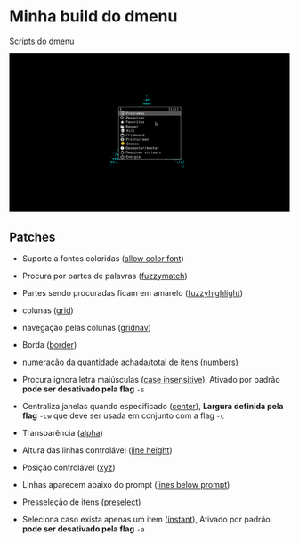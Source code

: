 # Minha build do dmenu

[Scripts do dmenu](https://github.com/LucasTavaresA/dmenuscripts)

![](./screenshot.png)

## Patches

-   Suporte a fontes coloridas ([allow color font](https://tools.suckless.org/dmenu/patches/allow-color-font/))

-   Procura por partes de palavras ([fuzzymatch](https://tools.suckless.org/dmenu/patches/fuzzymatch/))

-   Partes sendo procuradas ficam em amarelo ([fuzzyhighlight](https://tools.suckless.org/dmenu/patches/fuzzyhighlight/))

-   colunas ([grid](https://tools.suckless.org/dmenu/patches/grid/))

-   navegação pelas colunas ([gridnav](https://tools.suckless.org/dmenu/patches/gridnav/))

-   Borda ([border](https://tools.suckless.org/dmenu/patches/border/))

-   numeração da quantidade achada/total de itens ([numbers](https://tools.suckless.org/dmenu/patches/numbers/))

-   Procura ignora letra maiúsculas ([case insensitive](https://tools.suckless.org/dmenu/patches/case-insensitive/)), Ativado por padrão **pode ser desativado pela flag** `-s`

-   Centraliza janelas quando especificado ([center](https://tools.suckless.org/dmenu/patches/center/)), **Largura definida pela flag** `-cw` que deve ser usada em conjunto com a flag `-c`

-   Transparência ([alpha](https://tools.suckless.org/dmenu/patches/alpha/))

-   Altura das linhas controlável ([line height](https://tools.suckless.org/dmenu/patches/line-height/))

-   Posição controlável ([xyz](https://tools.suckless.org/dmenu/patches/xyw/))

-   Linhas aparecem abaixo do prompt ([lines below prompt](https://tools.suckless.org/dmenu/patches/lines-below-prompt/))

-   Presseleção de itens ([preselect](https://tools.suckless.org/dmenu/patches/preselect/))

-   Seleciona caso exista apenas um item ([instant](https://tools.suckless.org/dmenu/patches/instant/)), Ativado por padrão **pode ser desativado pela flag** `-a`

